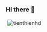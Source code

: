 ### Hi there 👋

<!--
**tienthienhd/tienthienhd** is a ✨ _special_ ✨ repository because its `README.md` (this file) appears on your GitHub profile.

Here are some ideas to get you started:

- 🔭 I’m currently working on ...
- 🌱 I’m currently learning ...
- 👯 I’m looking to collaborate on ...
- 🤔 I’m looking for help with ...
- 💬 Ask me about ...
- 📫 How to reach me: ...
- 😄 Pronouns: ...
- ⚡ Fun fact: ...
-->
<p>&nbsp;<img align="center" src="https://github-readme-stats-git-masterrstaa-rickstaa.vercel.app/api?username=tienthienhd&show_icons=true&locale=en" alt="tienthienhd" /></p>
